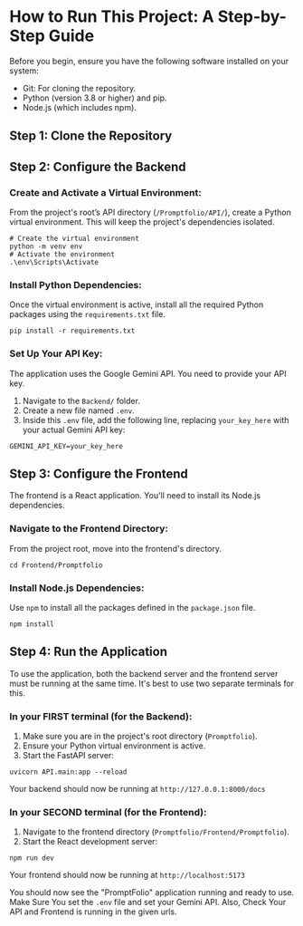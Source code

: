 # How to Run This Project: A Step-by-Step Guide

Before you begin, ensure you have the following software installed on your system:
*   Git: For cloning the repository.
*   Python (version 3.8 or higher) and pip.
*   Node.js (which includes npm).

## Step 1: Clone the Repository

## Step 2: Configure the Backend

### Create and Activate a Virtual Environment:
From the project's root’s API directory (`/Promptfolio/API/`), create a Python virtual environment. This will keep the project's dependencies isolated.

```shell
# Create the virtual environment
python -m venv env
# Activate the environment
.\env\Scripts\Activate
```

### Install Python Dependencies:
Once the virtual environment is active, install all the required Python packages using the `requirements.txt` file.

```shell
pip install -r requirements.txt
```

### Set Up Your API Key:
The application uses the Google Gemini API. You need to provide your API key.
1.  Navigate to the `Backend/` folder.
2.  Create a new file named `.env`.
3.  Inside this `.env` file, add the following line, replacing `your_key_here` with your actual Gemini API key:

```
GEMINI_API_KEY=your_key_here
```

## Step 3: Configure the Frontend

The frontend is a React application. You'll need to install its Node.js dependencies.

### Navigate to the Frontend Directory:
From the project root, move into the frontend's directory.

```shell
cd Frontend/Promptfolio
```

### Install Node.js Dependencies:
Use `npm` to install all the packages defined in the `package.json` file.

```shell
npm install
```

## Step 4: Run the Application

To use the application, both the backend server and the frontend server must be running at the same time. It's best to use two separate terminals for this.

### In your FIRST terminal (for the Backend):
1.  Make sure you are in the project's root directory (`Promptfolio`).
2.  Ensure your Python virtual environment is active.
3.  Start the FastAPI server:

```shell
uvicorn API.main:app --reload
```
Your backend should now be running at `http://127.0.0.1:8000/docs`

### In your SECOND terminal (for the Frontend):
1.  Navigate to the frontend directory (`Promptfolio/Frontend/Promptfolio`).
2.  Start the React development server:

```shell
npm run dev
```
Your frontend should now be running at `http://localhost:5173`

You should now see the "PromptFolio" application running and ready to use. Make Sure You set the `.env` file and set your Gemini API. Also, Check Your API and Frontend is running in the given urls.
